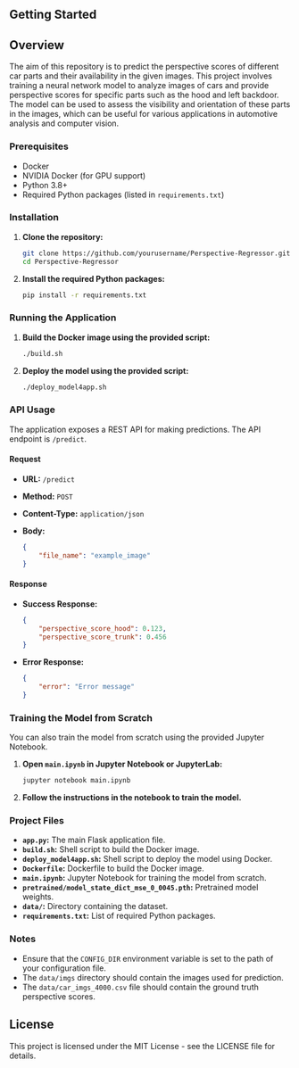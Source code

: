 ## Getting Started

## Overview

The aim of this repository is to predict the perspective scores of different car parts and their availability in the given images. This project involves training a neural network model to analyze images of cars and provide perspective scores for specific parts such as the hood and left backdoor. The model can be used to assess the visibility and orientation of these parts in the images, which can be useful for various applications in automotive analysis and computer vision.

### Prerequisites

- Docker
- NVIDIA Docker (for GPU support)
- Python 3.8+
- Required Python packages (listed in `requirements.txt`)

### Installation

1. **Clone the repository:**

    ```sh
    git clone https://github.com/yourusername/Perspective-Regressor.git
    cd Perspective-Regressor
    ```

2. **Install the required Python packages:**

    ```sh
    pip install -r requirements.txt
    ```

### Running the Application

1. **Build the Docker image using the provided script:**

    ```sh
    ./build.sh
    ```

2. **Deploy the model using the provided script:**

    ```sh
    ./deploy_model4app.sh
    ```

### API Usage

The application exposes a REST API for making predictions. The API endpoint is `/predict`.

#### Request

- **URL:** `/predict`
- **Method:** `POST`
- **Content-Type:** `application/json`
- **Body:**

    ```json
    {
        "file_name": "example_image"
    }
    ```

#### Response

- **Success Response:**

    ```json
    {
        "perspective_score_hood": 0.123,
        "perspective_score_trunk": 0.456
    }
    ```

- **Error Response:**

    ```json
    {
        "error": "Error message"
    }
    ```

### Training the Model from Scratch

You can also train the model from scratch using the provided Jupyter Notebook.

1. **Open `main.ipynb` in Jupyter Notebook or JupyterLab:**

    ```sh
    jupyter notebook main.ipynb
    ```

2. **Follow the instructions in the notebook to train the model.**

### Project Files

- **`app.py`:** The main Flask application file.
- **`build.sh`:** Shell script to build the Docker image.
- **`deploy_model4app.sh`:** Shell script to deploy the model using Docker.
- **`Dockerfile`:** Dockerfile to build the Docker image.
- **`main.ipynb`:** Jupyter Notebook for training the model from scratch.
- **`pretrained/model_state_dict_mse_0_0045.pth`:** Pretrained model weights.
- **`data/`:** Directory containing the dataset.
- **`requirements.txt`:** List of required Python packages.

### Notes

- Ensure that the `CONFIG_DIR` environment variable is set to the path of your configuration file.
- The `data/imgs` directory should contain the images used for prediction.
- The `data/car_imgs_4000.csv` file should contain the ground truth perspective scores.

## License

This project is licensed under the MIT License - see the LICENSE file for details.